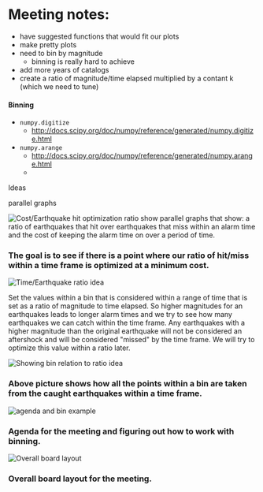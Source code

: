 # Meeting notes:

- have suggested functions that would fit our plots
- make pretty plots
- need to bin by magnitude
  - binning is really hard to achieve
- add more years of catalogs
- create a ratio of magnitude/time elapsed multiplied by a contant k (which we need to tune)

#### Binning
- ```numpy.digitize```
  - http://docs.scipy.org/doc/numpy/reference/generated/numpy.digitize.html
- ```numpy.arange```
  - http://docs.scipy.org/doc/numpy/reference/generated/numpy.arange.html
  - 
  

Ideas

parallel graphs


![Cost/Earthquake hit optimization ratio](https://raw.github.com/stat157/analyzers/master/images/2013-12-02_211813.jpg)
show parallel graphs that show:
a ratio of earthquakes that hit over earthquakes that miss within an alarm time
and the cost of keeping the alarm time on over a period of time.

### The goal is to see if there is a point where our ratio of hit/miss within a time frame is optimized at a minimum cost.


![Time/Earthquake ratio idea](https://raw.github.com/stat157/analyzers/master/images/2013-12-02_211825.jpg)

Set the values within a bin that is considered within a range of time that is set as a ratio of magnitude to time elapsed. So higher magnitudes for an earthquakes leads to longer alarm times and we try to see how many earthquakes we can catch within the time frame. Any earthquakes with a higher magnitude than the original earthquake will not be considered an aftershock and will be considered "missed" by the time frame. We will try to optimize this value within a ratio later.

![Showing bin relation to ratio idea](https://raw.github.com/stat157/analyzers/master/images/2013-12-02_211836.jpg)

### Above picture shows how all the points within a bin are taken from the caught earthquakes within a time frame.

![agenda and bin example](https://raw.github.com/stat157/analyzers/master/images/2013-12-02_211841.jpg)

### Agenda for the meeting and figuring out how to work with binning.

![Overall board layout](https://raw.github.com/stat157/analyzers/master/images/2013-12-02_211854.jpg)

### Overall board layout for the meeting.
